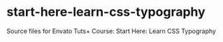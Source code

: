 # start-here-learn-css-typography
Source files for Envato Tuts+ Course: Start Here: Learn CSS Typography
